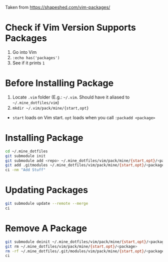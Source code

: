Taken from https://shapeshed.com/vim-packages/

# Check if Vim Version Supports Packages
1. Go into Vim
1. `:echo has('packages')`
1. See if it prints `1`

# Before Installing Package
1. Locate `.vim` folder (E.g.: `~/.vim`. Should have it aliased to `~/.mine_dotfiles/vim`)
1. `mkdir ~/.vim/pack/mine/{start,opt}`
  - `start` loads on Vim start. `opt` loads when you call `:packadd <package>`

# Installing Package
```bash
cd ~/.mine_dotfiles
git submodule init
git submodule add <repo> ~/.mine_dotfiles/vim/pack/mine/{start,opt}/<package>
git add .gitmodules ~/.mine_dotfiles/vim/pack/mine/{start,opt}/<package>
ci -nm "Add Stuff"
```

# Updating Packages
```bash
git submodule update --remote --merge
ci
```

# Remove A Package
```bash
git submodule deinit ~/.mine_dotfiles/vim/pack/mine/{start,opt}/<package>
git rm ~/.mine_dotfiles/vim/pack/mine/{start,opt}/<package>
rm -rf ~/.mine_dotfiles/.git/modules/vim/pack/mine/{start,opt}/<package>
ci
```
